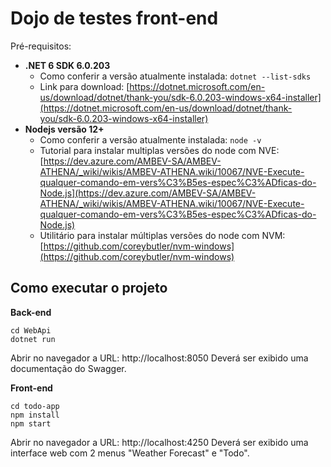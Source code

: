# Dojo de testes front-end

Pré-requisitos:
- **.NET 6 SDK 6.0.203**
    - Como conferir a versão atualmente instalada: `dotnet --list-sdks`
    - Link para download: [https://dotnet.microsoft.com/en-us/download/dotnet/thank-you/sdk-6.0.203-windows-x64-installer](https://dotnet.microsoft.com/en-us/download/dotnet/thank-you/sdk-6.0.203-windows-x64-installer)
- **Nodejs versão 12+**
    - Como conferir a versão atualmente instalada: `node -v`
    - Tutorial para instalar multiplas versões do node com NVE: [https://dev.azure.com/AMBEV-SA/AMBEV-ATHENA/_wiki/wikis/AMBEV-ATHENA.wiki/10067/NVE-Execute-qualquer-comando-em-vers%C3%B5es-espec%C3%ADficas-do-Node.js](https://dev.azure.com/AMBEV-SA/AMBEV-ATHENA/_wiki/wikis/AMBEV-ATHENA.wiki/10067/NVE-Execute-qualquer-comando-em-vers%C3%B5es-espec%C3%ADficas-do-Node.js)
    - Utilitário para instalar múltiplas versões do node com NVM: [https://github.com/coreybutler/nvm-windows](https://github.com/coreybutler/nvm-windows)


## Como executar o projeto

**Back-end**
```shell
cd WebApi
dotnet run
```

Abrir no navegador a URL: http://localhost:8050
Deverá ser exibido uma documentação do Swagger.

**Front-end**
```shell
cd todo-app
npm install
npm start
```

Abrir no navegador a URL: http://localhost:4250
Deverá ser exibido uma interface web com 2 menus "Weather Forecast" e "Todo".